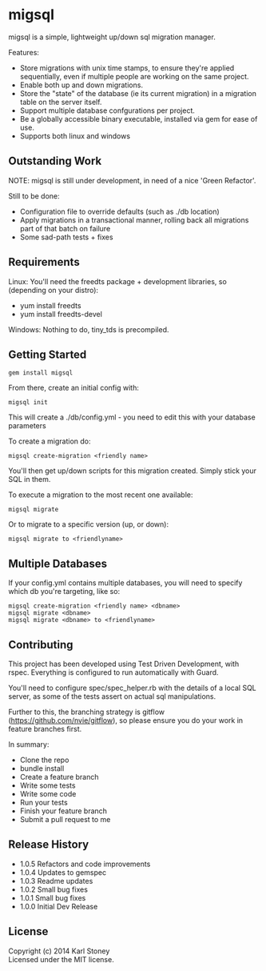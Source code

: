 # migsql 
migsql is a simple, lightweight up/down sql migration manager.

Features:
  - Store migrations with unix time stamps, to ensure they're applied sequentially, even if multiple people are working on the same project.
  - Enable both up and down migrations.
  - Store the "state" of the database (ie its current migration) in a migration table on the server itself.
  - Support multiple database confgurations per project.
  - Be a globally accessible binary executable, installed via gem for ease of use.
  - Supports both linux and windows

## Outstanding Work
NOTE: migsql is still under development, in need of a nice 'Green Refactor'.

Still to be done:
  - Configuration file to override defaults (such as ./db location)
  - Apply migrations in a transactional manner, rolling back all migrations part of that batch on failure
  - Some sad-path tests + fixes

## Requirements
Linux: You'll need the freedts package + development libraries, so (depending on your distro):
  - yum install freedts
  - yum install freedts-devel

Windows: Nothing to do, tiny_tds is precompiled.

## Getting Started
```
gem install migsql
```
From there, create an initial config with:
```
migsql init
```
This will create a ./db/config.yml - you need to edit this with your database parameters

To create a migration do:
```
migsql create-migration <friendly name>
```
You'll then get up/down scripts for this migration created.  Simply stick your SQL in them.

To execute a migration to the most recent one available:
```
migsql migrate
```
Or to migrate to a specific version (up, or down):
```
migsql migrate to <friendlyname>
```
## Multiple Databases
If your config.yml contains multiple databases, you will need to specify which db you're targeting, like so:
```
migsql create-migration <friendly name> <dbname>
migsql migrate <dbname>
migsql migrate <dbname> to <friendlyname>
```
## Contributing
This project has been developed using Test Driven Development, with rspec.
Everything is configured to run automatically with Guard.

You'll need to configure spec/spec_helper.rb with the details of a local SQL server, as some of the tests assert on actual sql manipulations.

Further to this, the branching strategy is gitflow (https://github.com/nvie/gitflow), so please ensure you do your work in feature branches first.

In summary:
  - Clone the repo
  - bundle install
  - Create a feature branch
  - Write some tests
  - Write some code
  - Run your tests 
  - Finish your feature branch
  - Submit a pull request to me

## Release History
  - 1.0.5 Refactors and code improvements
  - 1.0.4 Updates to gemspec
  - 1.0.3 Readme updates
  - 1.0.2 Small bug fixes
  - 1.0.1 Small bug fixes
  - 1.0.0 Initial Dev Release

## License
Copyright (c) 2014 Karl Stoney  
Licensed under the MIT license.
